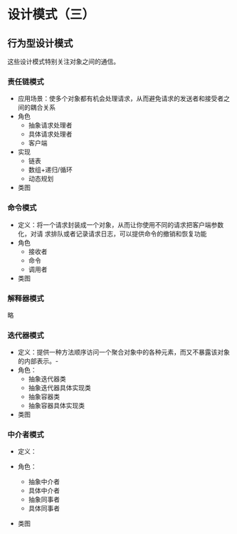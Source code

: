 # 设计模式（三）

## 行为型设计模式

这些设计模式特别关注对象之间的通信。

### 责任链模式

- 应用场景：使多个对象都有机会处理请求，从而避免请求的发送者和接受者之间的耦合关系
- 角色
  - 抽象请求处理者
  - 具体请求处理者
  - 客户端
- 实现
  - 链表
  - 数组+递归/循环
  - 动态规划
- 类图

### 命令模式

- 定义：将一个请求封装成一个对象，从而让你使用不同的请求把客户端参数化，对请 求排队或者记录请求日志，可以提供命令的撤销和恢复功能
- 角色
  - 接收者
  - 命令
  - 调用者
- 类图

### 解释器模式

略

### 迭代器模式

- 定义：提供一种方法顺序访问一个聚合对象中的各种元素，而又不暴露该对象的内部表示。-
- 角色：
  - 抽象迭代器类
  - 抽象迭代器具体实现类
  - 抽象容器类
  - 抽象容器具体实现类
- 类图

### 中介者模式

- 定义：
- 角色：
  - 抽象中介者
  - 具体中介者
  - 抽象同事者
  - 具体同事者

- 类图